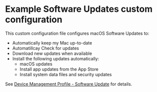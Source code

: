 # Example Software Updates custom configuration

This custom configuration file configures macOS Software Updates to:
 - Automatically keep my Mac up-to-date
 - Automatillcay Check for updates
 - Download new updates when available
 - Install the following updates automatically:
   - macOS updates
   - Install app updates from the App Store
   - Install system data files and security updates
   
See [Device Management Profile - Software Update](https://developer.apple.com/documentation/devicemanagement/softwareupdate) for details.
